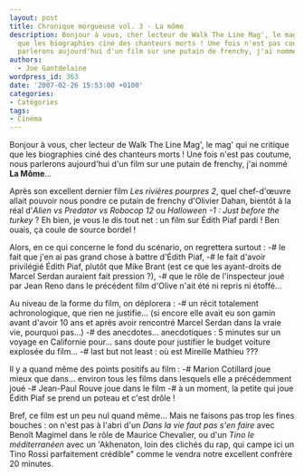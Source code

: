 ```yaml
---
layout: post
title: Chronique morgueuse vol. 3 - La môme
description: Bonjour à vous, cher lecteur de Walk The Line Mag', le mag' qui ne critique
  que les biographies ciné des chanteurs morts ! Une fois n'est pas coutume, nous
  parlerons aujourd'hui d'un film sur une putain de frenchy, j'ai nommé {{La Môme}}…
authors:
  - Joe Gantdelaine
wordpress_id: 363
date: '2007-02-26 15:53:00 +0100'
categories:
- Catégories
tags:
- Cinéma
---
```

Bonjour à vous, cher lecteur de Walk The Line Mag', le mag' qui ne critique que les biographies ciné des chanteurs morts ! Une fois n'est pas coutume, nous parlerons aujourd'hui d'un film sur une putain de frenchy, j'ai nommé __La Môme__…

Après son excellent dernier film *Les rivières pourpres 2*, quel chef-d'œuvre allait pouvoir nous pondre ce putain de frenchy d'Olivier Dahan, bientôt à la réal d'*Alien vs Predator vs Robocop 12* ou *Halloween -1 : Just before the turkey* ? Eh bien, je vous le dis tout net : un film sur Édith Piaf pardi ! Ben ouais, ça coule de source bordel !

Alors, en ce qui concerne le fond du scénario, on regrettera surtout : 
-# le fait que j'en ai pas grand chose à battre d'Édith Piaf, 
-# le fait d'avoir privilégié Édith Piaf, plutôt que Mike Brant (est ce que les ayant-droits de Marcel Serdan auraient fait pression ?), 
-# que le rôle de l'inspecteur joué par Jean Reno dans le précédent film d'Olive n'ait été ni repris ni étoffé…

Au niveau de la forme du film, on déplorera : 
-# un récit totalement achronologique, que rien ne justifie… (si encore elle avait eu son gamin avant d'avoir 10 ans et après avoir rencontré Marcel Serdan dans la vraie vie, pourquoi pas…) 
-# des anecdotes… anecdotiques : 5 minutes sur un voyage en Californie pour… sans doute pour justifier le budget voiture explosée du film… 
-# last but not least : où est Mireille Mathieu ???

Il y a quand même des points positifs au film : 
-# Marion Cotillard joue mieux que dans… environ tous les films dans lesquels elle a précédemment joué 
-# Jean-Paul Rouve joue dans le film 
-# à un moment, la petite qui joue Édith Piaf se prend un poteau et c'est drôle !

Bref, ce film est un peu nul quand même… Mais ne faisons pas trop les fines bouches : on n'est pas à l'abri d'un *Dans la vie faut pas s'en faire* avec Benoît Magimel dans le rôle de Maurice Chevalier, ou d'un *Tino le méditerranéen* avec un 'Akhenaton, loin des clichés du rap, qui campe ici un Tino Rossi parfaitement crédible" comme le vendra notre excellent confrère 20 minutes.
